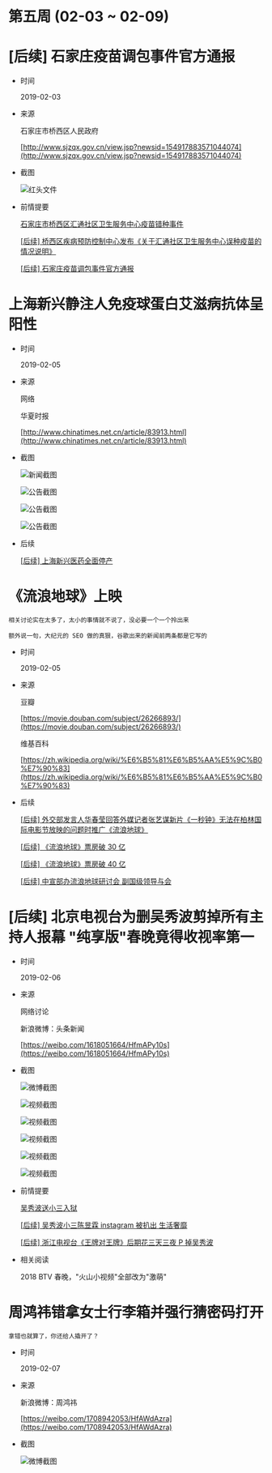 第五周 (02-03 ~ 02-09)
======

# [后续] 石家庄疫苗调包事件官方通报

+ 时间

    2019-02-03
    
+ 来源

    石家庄市桥西区人民政府
    
    [http://www.sjzqx.gov.cn/view.jsp?newsid=154917883571044074](http://www.sjzqx.gov.cn/view.jsp?newsid=154917883571044074)
    
+ 截图

    ![红头文件](assets/2019-02-03-vaccine.jpg)
    
+ 前情提要

    [石家庄市桥西区汇通社区卫生服务中心疫苗错种事件](../05/README.md#石家庄市桥西区汇通社区卫生服务中心疫苗错种事件)

    [\[后续\] 桥西区疾病预防控制中心发布《关于汇通社区卫生服务中心误种疫苗的情况说明》](../05/README.md#后续-桥西区疾病预防控制中心发布《关于汇通社区卫生服务中心误种疫苗的情况说明》)

    [\[后续\] 石家庄疫苗调包事件官方通报](../05/README.md#后续-石家庄疫苗调包事件官方通报)

# 上海新兴静注人免疫球蛋白艾滋病抗体呈阳性

+ 时间

    2019-02-05
    
+ 来源

    网络
    
    华夏时报
    
    [http://www.chinatimes.net.cn/article/83913.html](http://www.chinatimes.net.cn/article/83913.html)

+ 截图

    ![新闻截图](assets/2019-02-05-immunoglobulin.png)
    
    ![公告截图](assets/2019-02-05-immunoglobulin-01.jpeg)
    
    ![公告截图](assets/2019-02-05-immunoglobulin-02.jpg)
    
    ![公告截图](assets/2019-02-05-immunoglobulin-03.jpg)

+ 后续

    [\[后续\] 上海新兴医药全面停产](../07/README.md#后续-上海新兴医药全面停产)

# 《流浪地球》上映

    相关讨论实在太多了，太小的事情就不说了，没必要一个一个拎出来
    
    额外说一句，大纪元的 SEO 做的真狠，谷歌出来的新闻前两条都是它写的
    
+ 时间

    2019-02-05
    
+ 来源

    豆瓣
    
    [https://movie.douban.com/subject/26266893/](https://movie.douban.com/subject/26266893/)

    维基百科
    
    [https://zh.wikipedia.org/wiki/%E6%B5%81%E6%B5%AA%E5%9C%B0%E7%90%83](https://zh.wikipedia.org/wiki/%E6%B5%81%E6%B5%AA%E5%9C%B0%E7%90%83)

+ 后续

    [\[后续\] 外交部发言人华春莹回答外媒记者张艺谋新片《一秒钟》无法在柏林国际电影节放映的问题时推广《流浪地球》](#后续-外交部发言人华春莹回答外媒记者张艺谋新片《一秒钟》无法在柏林国际电影节放映的问题时推广《流浪地球》)

    [\[后续\] 《流浪地球》票房破 30 亿](../07/README.md#后续-《流浪地球》票房破-30-亿)

    [\[后续\] 《流浪地球》票房破 40 亿](../08/README.md#后续-《流浪地球》票房破-40-亿)

    [\[后续\] 中宣部办流浪地球研讨会 副国级领导与会](../08/README.md#后续-中宣部办流浪地球研讨会-副国级领导与会)

# [后续] 北京电视台为删吴秀波剪掉所有主持人报幕 "纯享版"春晚竟得收视率第一

+ 时间

    2019-02-06
    
+ 来源

    网络讨论
    
    新浪微博：头条新闻
    
    [https://weibo.com/1618051664/HfmAPy10s](https://weibo.com/1618051664/HfmAPy10s)
    
+ 截图

    ![微博截图](assets/2019-02-06-wuxiubo-beijing-chunwan.png)
    
    ![视频截图](assets/2019-02-06-wuxiubo-beijing-chunwan-01.jpg)
    
    ![视频截图](assets/2019-02-06-wuxiubo-beijing-chunwan-02.jpg)
    
    ![视频截图](assets/2019-02-06-wuxiubo-beijing-chunwan-03.jpg)
    
    ![视频截图](assets/2019-02-06-wuxiubo-beijing-chunwan-04.jpg)
    
    ![视频截图](assets/2019-02-06-wuxiubo-beijing-chunwan-result.jpeg)

+ 前情提要

    [吴秀波送小三入狱](../03/README.md#吴秀波送小三入狱)

    [\[后续\] 吴秀波小三陈昱霖 instagram 被扒出 生活奢靡](../04/README.md#后续-吴秀波小三陈昱霖-instagram-被扒出-生活奢靡)

    [\[后续\] 浙江电视台《王牌对王牌》后期花三天三夜 P 掉吴秀波](../05/README.md#后续-浙江电视台《王牌对王牌》后期花三天三夜-P-掉吴秀波)

+ 相关阅读

    2018 BTV 春晚，"火山小视频"全部改为"激萌"

# 周鸿祎错拿女士行李箱并强行猜密码打开

    拿错也就算了，你还给人撬开了？

+ 时间

    2019-02-07

+ 来源

    新浪微博：周鸿祎
    
    [https://weibo.com/1708942053/HfAWdAzra](https://weibo.com/1708942053/HfAWdAzra)

+ 截图

    ![微博截图](assets/2019-02-07-zhouhongyi.png)
